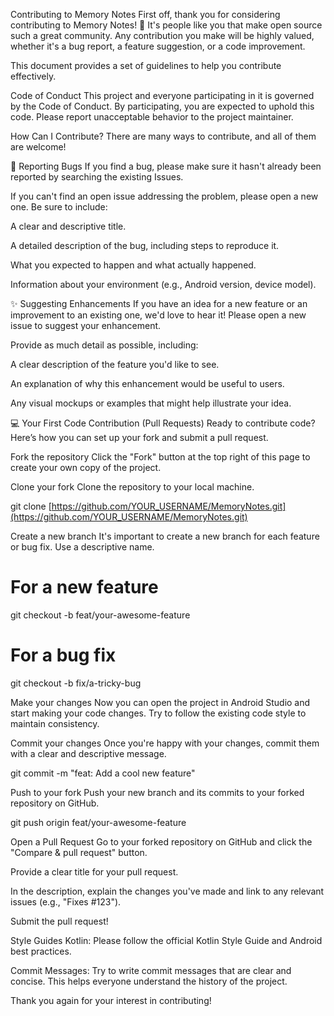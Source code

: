 Contributing to Memory Notes
First off, thank you for considering contributing to Memory Notes! 🎉 It's people like you that make open source such a great community. Any contribution you make will be highly valued, whether it's a bug report, a feature suggestion, or a code improvement.

This document provides a set of guidelines to help you contribute effectively.

Code of Conduct
This project and everyone participating in it is governed by the Code of Conduct. By participating, you are expected to uphold this code. Please report unacceptable behavior to the project maintainer.

How Can I Contribute?
There are many ways to contribute, and all of them are welcome!

🐛 Reporting Bugs
If you find a bug, please make sure it hasn't already been reported by searching the existing Issues.

If you can't find an open issue addressing the problem, please open a new one. Be sure to include:

A clear and descriptive title.

A detailed description of the bug, including steps to reproduce it.

What you expected to happen and what actually happened.

Information about your environment (e.g., Android version, device model).

✨ Suggesting Enhancements
If you have an idea for a new feature or an improvement to an existing one, we'd love to hear it! Please open a new issue to suggest your enhancement.

Provide as much detail as possible, including:

A clear description of the feature you'd like to see.

An explanation of why this enhancement would be useful to users.

Any visual mockups or examples that might help illustrate your idea.

💻 Your First Code Contribution (Pull Requests)
Ready to contribute code? Here’s how you can set up your fork and submit a pull request.

Fork the repository
Click the "Fork" button at the top right of this page to create your own copy of the project.

Clone your fork
Clone the repository to your local machine.

git clone [https://github.com/YOUR_USERNAME/MemoryNotes.git](https://github.com/YOUR_USERNAME/MemoryNotes.git)

Create a new branch
It's important to create a new branch for each feature or bug fix. Use a descriptive name.

# For a new feature
git checkout -b feat/your-awesome-feature

# For a bug fix
git checkout -b fix/a-tricky-bug

Make your changes
Now you can open the project in Android Studio and start making your code changes. Try to follow the existing code style to maintain consistency.

Commit your changes
Once you're happy with your changes, commit them with a clear and descriptive message.

git commit -m "feat: Add a cool new feature"

Push to your fork
Push your new branch and its commits to your forked repository on GitHub.

git push origin feat/your-awesome-feature

Open a Pull Request
Go to your forked repository on GitHub and click the "Compare & pull request" button.

Provide a clear title for your pull request.

In the description, explain the changes you've made and link to any relevant issues (e.g., "Fixes #123").

Submit the pull request!

Style Guides
Kotlin: Please follow the official Kotlin Style Guide and Android best practices.

Commit Messages: Try to write commit messages that are clear and concise. This helps everyone understand the history of the project.

Thank you again for your interest in contributing!
